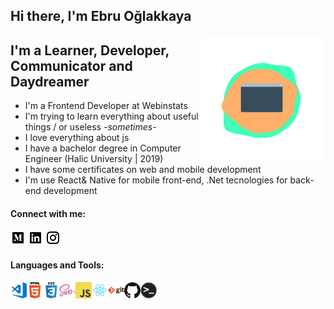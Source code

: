 ## Hi there, I'm Ebru Oğlakkaya 

<img src="socialmedia/coding.gif" alt="Coding" width=200 height=200 align="right">

## I'm a Learner, Developer, Communicator and Daydreamer

- I'm a Frontend Developer at Webinstats
- I'm trying to learn everything about useful things / or useless _-sometimes-_
- I love everything about js
- I have a bachelor degree in Computer Engineer (Halic University | 2019)
- I have some certificates on web and mobile development
- I'm use React& Native for mobile front-end, .Net tecnologies for back-end development

#### Connect with me:

<a href="https://ebruoglakkaya.medium.com/" target="_blank"><img src="socialmedia/medium.png" alt="Medium" width="24"></a>
<a href="https://www.linkedin.com/in/ebruoglakkaya" target="_blank"><img src="socialmedia/linkedin.png" alt="Linkedin" width="24"></a>
<a href="https://www.instagram.com/ebru.oglakkaya" target="_blank"><img src="socialmedia/instagram.png" alt="Instagram" width="24"></a>

#### Languages and Tools:

<img align="left" alt="Visual Studio Code" width="26px" src="https://raw.githubusercontent.com/github/explore/80688e429a7d4ef2fca1e82350fe8e3517d3494d/topics/visual-studio-code/visual-studio-code.png" />
<img align="left" alt="HTML5" width="26px" src="https://raw.githubusercontent.com/github/explore/80688e429a7d4ef2fca1e82350fe8e3517d3494d/topics/html/html.png" />
<img align="left" alt="CSS3" width="26px" src="https://raw.githubusercontent.com/github/explore/80688e429a7d4ef2fca1e82350fe8e3517d3494d/topics/css/css.png" />
<img align="left" alt="Sass" width="26px" src="https://raw.githubusercontent.com/github/explore/80688e429a7d4ef2fca1e82350fe8e3517d3494d/topics/sass/sass.png" />
<img align="left" alt="JavaScript" width="26px" src="https://raw.githubusercontent.com/github/explore/80688e429a7d4ef2fca1e82350fe8e3517d3494d/topics/javascript/javascript.png" />
<img align="left" alt="React" width="26px" src="https://raw.githubusercontent.com/github/explore/80688e429a7d4ef2fca1e82350fe8e3517d3494d/topics/react/react.png" />
<img align="left" alt="Git" width="26px" src="https://raw.githubusercontent.com/github/explore/80688e429a7d4ef2fca1e82350fe8e3517d3494d/topics/git/git.png" />
<img align="left" alt="GitHub" width="26px" src="https://raw.githubusercontent.com/github/explore/78df643247d429f6cc873026c0622819ad797942/topics/github/github.png" />
<img align="left" alt="Terminal" width="26px" src="https://raw.githubusercontent.com/github/explore/80688e429a7d4ef2fca1e82350fe8e3517d3494d/topics/terminal/terminal.png" />

<br />
<br />
